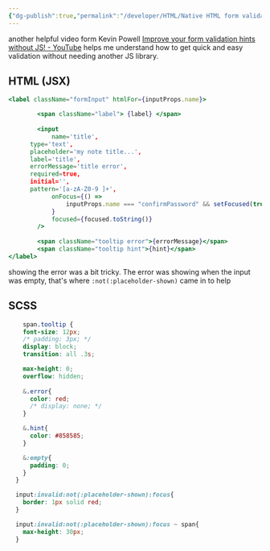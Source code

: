 ```yaml
---
{"dg-publish":true,"permalink":"/developer/HTML/Native HTML form validation/","created":"2024-02-29T22:19:55.989-06:00","updated":"2024-03-01T00:20:06.000-06:00"}
---
```


another helpful video form Kevin Powell [Improve your form validation hints without JS! - YouTube](https://www.youtube.com/watch?v=s2ThIxm7FyA) helps me understand how to get quick and easy validation without needing another JS library.

## HTML (JSX)
```jsx
<label className="formInput" htmlFor={inputProps.name}>

		<span className="label"> {label} </span>
		
		<input
			name='title',
      type='text',
      placeholder='my note title...', 
      label='title',
      errorMessage='title error',
      required=true,
      initial='',
      pattern='[a-zA-Z0-9 ]+',
			onFocus={() =>
				inputProps.name === "confirmPassword" && setFocused(true)
			}
			focused={focused.toString()}
		/>
		
		<span className="tooltip error">{errorMessage}</span>
		<span className="tooltip hint">{hint}</span>
</label>
```

showing the error was a bit tricky. The error was showing when the input was empty, that's where `:not(:placeholder-shown)` came in to help

## SCSS
```scss
	span.tooltip {
    font-size: 12px;
    /* padding: 3px; */
    display: block;
    transition: all .3s;

    max-height: 0;
    overflow: hidden;
    
    &.error{
      color: red;
      /* display: none; */
    }

    &.hint{
      color: #858585;
    }

    &:empty{
      padding: 0;
    }
  }

  input:invalid:not(:placeholder-shown):focus{
    border: 1px solid red;
  }

  input:invalid:not(:placeholder-shown):focus ~ span{
    max-height: 30px;
  }
```
